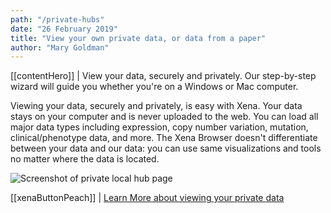 ```yaml
---
path: "/private-hubs"
date: "26 February 2019"
title: "View your own private data, or data from a paper"
author: "Mary Goldman"
---
```


[[contentHero]]
| View your data, securely and privately. Our step-by-step wizard will guide you whether you're on a Windows or Mac computer.

Viewing your data, securely and privately, is easy with Xena. Your data stays on your computer and is never uploaded to the web. You can load all major data types including expression, copy number variation, mutation, clinical/phenotype data, and more. The Xena Browser doesn't differentiate between your data and our data: you can use same visualizations and tools no matter where the data is located.

![Screenshot of private local hub page](/images/MyHubScreenshot.png)

[[xenaButtonPeach]]
| [Learn More about viewing your private data](https://ucsc-xena.gitbook.io/project/local-xena-hub/getting-started)

